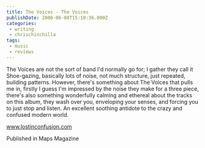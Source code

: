 ```yaml
---
title: The Voices - The Voices
publishDate: 2006-06-08T15:10:36.000Z
categories:
 - writing
 - chrischinchilla
tags:
 - music 
 - reviews
---
```


The Voices are not the sort of band I'd normally go for; I gather they call it Shoe-gazing, basically lots of noise, not much structure, just repeated, building patterns. However, there's something about The Voices that pulls me in, firstly I guess I'm impressed by the noise they make for a three piece, there's also something wonderfully calming and ethereal about the tracks on this album, they wash over you, enveloping your senses, and forcing you to just stop and listen. An excellent soothing antidote to the crazy and confused modern world.

<a href='https://www.lostinconfusion.com' target='_blank'>www.lostinconfusion.com</a>

Published in Maps Magazine
